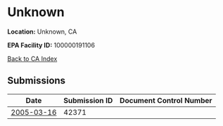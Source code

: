 # Unknown

**Location:** Unknown, CA

**EPA Facility ID:** 100000191106

[Back to CA Index](../../index.md)

## Submissions

| Date | Submission ID | Document Control Number |
|------|--------------|-------------------------|
| [2005-03-16](submissions/42371.md) | 42371 |  |

